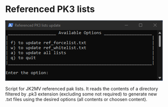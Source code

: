 # Referenced PK3 lists

![ref_autolist](ref_autolist.png)

Script for JK2MV referenced pak lists. It reads the contents of a directory filtered by .pk3 extension (excluding some not required) to generate new .txt files using the desired options (all contents or choosen content).